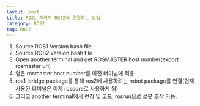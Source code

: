 ```yaml
---
layout: post
title: ROS1 패키지 ROS2에 연결하는 방법
category: ROS2
tag: ROS2
---
```


1.  Source ROS1 Version bash file
2.  Source ROS2 version bash file
3.  Open another terminal and get ROSMASTER host number(export rosmaster uri)
4.  얻은 rosmaster host number를 이전 터미널에 적용
5.  ros1_bridge package를 통해 ros2에 사용하려는 robot package를 연결(현재 사용된 터미널은 이제 roscore로 사용하게 됨)
6.  그리고 another terminal에서 런칭 및 코드, rosrun으로 로봇 조작 가능.

